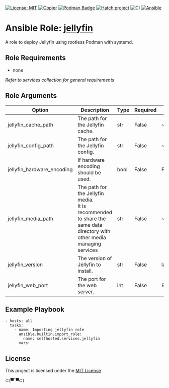 [![License: MIT](https://img.shields.io/badge/License-MIT-yellow.svg)](LICENSE)
[![Copier](https://img.shields.io/endpoint?url=https://raw.githubusercontent.com/copier-org/copier/master/img/badge/badge-grayscale-inverted-border.json)](https://github.com/copier-org/copier)
[![Podman Badge](https://img.shields.io/badge/Podman-892CA0?logo=podman&logoColor=white)](https://podman.io/)
[![Hatch project](https://img.shields.io/badge/%F0%9F%A5%9A-Hatch-4051b5.svg)](https://github.com/pypa/hatch)
![CI](https://github.com/ansible-selfhosted/selfhosted.services.jellyfin/actions/workflows/ci.yml/badge.svg)
[![Ansible](https://img.shields.io/badge/Ansible-Molecule-EE0000?style=plastic&logo=ansible&logoColor=white)](https://github.com/ansible/molecule)

<!-- BEGIN_ANSIBLE_DOCS -->

# Ansible Role: [jellyfin](https://jellyfin.org/docs/)

A role to deploy Jellyfin using rootless Podman with systemd.

## Role Requirements

- none

*Refer to services collection for general requirements*

## Role Arguments

|Option|Description|Type|Required|Default|
|---|---|---|---|---|
|jellyfin_cache_path|The path for the Jellyfin cache.|str|False|~/.config/jellyfin/cache|
|jellyfin_config_path|The path for the Jellyfin config.|str|False|~/.config/jellyfin/config|
|jellyfin_hardware_encoding|If hardware encoding should be used.|bool|False|False|
|jellyfin_media_path|The path for the Jellyfin media.<br>It is recommended to share the same data directory with other media managing services|str|False|~/.config/jellyfin/media|
|jellyfin_version|The version of Jellyfin to install.|str|False|latest|
|jellyfin_web_port|The port for the web server.|int|False|8096|


## Example Playbook

```
- hosts: all
  tasks:
    - name: Importing jellyfin role
      ansible.builtin.import_role:
        name: selfhosted.services.jellyfin
      vars:
```

## License

This project is licensed under the [MIT License](LICENSE)


⊂(▀¯▀⊂)

<!-- END_ANSIBLE_DOCS -->

